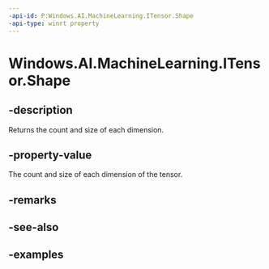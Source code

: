 ```yaml
---
-api-id: P:Windows.AI.MachineLearning.ITensor.Shape
-api-type: winrt property
---
```


<!-- Property syntax.
public IVectorView<long> Shape { get; }
-->

# Windows.AI.MachineLearning.ITensor.Shape

## -description
Returns the count and size of each dimension.

## -property-value
The count and size of each dimension of the tensor.

## -remarks

## -see-also

## -examples
